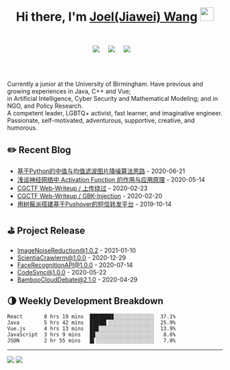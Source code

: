 <h1 align="center">Hi there, I'm <a href="https://joellab.com" target="_blank">Joel(Jiawei) Wang</a> <img
src="https://github.com/blackcater/blackcater/raw/main/images/Hi.gif" height="32" /></h1>

<br />

<p align="center">
  <a href="mailto:joel.bradley.w@gmail.com"><img src="https://img.shields.io/badge/gmail-%23D14836.svg?&style=for-the-badge&logo=gmail&logoColor=white" /></a>&nbsp;&nbsp;&nbsp;&nbsp;
  <a href="https://www.instagram.com/joel.bradely.0201/"><img src="https://img.shields.io/badge/instagram-%23dc2743.svg?&style=for-the-badge&logo=instagram&logoColor=white" /></a>&nbsp;&nbsp;&nbsp;&nbsp;
  <a href="https://www.linkedin.com/in/itsjoel/"><img src="https://img.shields.io/badge/linkedin-%230077B5.svg?&style=for-the-badge&logo=linkedin&logoColor=white" /></a>&nbsp;&nbsp;&nbsp;&nbsp;
</p>

<br />
<br />

Currently a junior at the University of Birmingham. Have previous and growing experiences in Java, C++ and Vue; <br>
in Artificial Intelligence, Cyber Security and Mathematical Modeling; and in NGO, and Policy Research. <br>
A competent leader, LGBTQ+ activist, fast learner, and imaginative engineer. Passionate, self-motivated, adventurous, supportive, creative, and humorous.


## ✏️ Recent Blog

- <a href='https://mp.weixin.qq.com/s?__biz=MzA3NDg5Mjk5MA==&mid=2247483951&idx=1&sn=43f7aafd4c55f9be622da240114c8b43&chksm=9f7991fea80e18e869021dec6dae786e46290739913fd5551e3658cd9e4e6f6e4afe17e9bfb8&token=926977359&lang=zh_CN#rd' target='_blank'>基于Python的中值与均值滤波图片降噪算法思路</a> - 2020-06-21
- <a href='https://mp.weixin.qq.com/s?__biz=MzA3NDg5Mjk5MA==&mid=2247483925&idx=1&sn=33beb1183b13711fbf895aee3faf3933&chksm=9f7991c4a80e18d2c70a31adfc67014f2d147b82b1a2a46814e470bbc37c95d801b474c61101&token=926977359&lang=zh_CN#rd' target='_blank'>浅谈神经网络中 Activation Function 的作用与应用原理</a> -  2020-05-14
- <a href='https://mp.weixin.qq.com/s?__biz=MzA3NDg5Mjk5MA==&mid=2247483897&idx=1&sn=a1e5a633f3ba7c1f5c0e778830c274c2&chksm=9f799228a80e1b3e47274272c5c87039b53c80e3fc2f19b903c0452a13c24f27c5083a32c1e1&token=926977359&lang=zh_CN#rd' target='_blank'>CGCTF Web-Writeup / 上传绕过</a> - 2020-02-23
- <a href='https://mp.weixin.qq.com/s?__biz=MzA3NDg5Mjk5MA==&mid=2247483886&idx=1&sn=2097cb7a542683a4c9e232fad2f4b7c6&chksm=9f79923fa80e1b29b72403dcbcc034a3e801c5c1387b0f6ce241e639ca921f5eab2e23e93243&token=926977359&lang=zh_CN#rd' target='_blank'>CGCTF Web-Writeup / GBK-Injection</a> - 2020-02-20
- <a href='https://mp.weixin.qq.com/s?__biz=MzA3NDg5Mjk5MA==&mid=2247483681&idx=1&sn=237d248020942608d752b327edff1091&chksm=9f7992f0a80e1be61ca9ac6aa6e720983e5a95bee25d0e72548b33eaacf1c31ca6b97742f7cf&token=926977359&lang=zh_CN#rd' target='_blank'>用树莓派搭建基于Pushover的短信转发平台</a> - 2019-10-14

<!-- blog_plugin_start -->

<!-- blog_plugin_end -->

<!-- github_plugin_start -->

## ⛳️ Project Release

- <a href='https://github.com/Joel-Bradley/ImageNoiseReduction' target='_blank'>ImageNoiseReduction@1.0.2</a> - 2021-01-10
- <a href='https://github.com/Joel-Bradley/ScientiaCrawlerm' target='_blank'>ScientiaCrawlerm@1.0.0</a> - 2020-12-29
- <a href='https://github.com/Joel-Bradley/FaceRecognitionAPI' target='_blank'>FaceRecognitionAPI@1.0.0</a> - 2020-07-14
- <a href='https://github.com/Joel-Bradley/CodeSync-Frontend' target='_blank'>CodeSync@1.0.0</a> - 2020-05-22
- <a href='https://github.com/Joel-Bradley/Bamboo-CloudDebate' target='_blank'>BambooCloudDebate@2.1.0</a> - 2020-04-29

<!-- github_plugin_end -->

<!-- wakatime_plugin_start -->

## 🌗 Weekly Development Breakdown

```text
React       8 hrs 19 mins  ███████▊░░░░░░░░░░░░░  37.1%
Java        5 hrs 42 mins  █████▍░░░░░░░░░░░░░░░  25.9%
Vue.js      4 hrs 13 mins  ██▉░░░░░░░░░░░░░░░░░░  13.9%
JavaScript  3 hrs 9 mins   █▊░░░░░░░░░░░░░░░░░░░   8.6%
JSON        2 hr 55 mins   █▍░░░░░░░░░░░░░░░░░░░   7.0%
```

<!-- wakatime_plugin_end -->

<!-- badge_plugin_start-->

---

<a href="https://github.com/" alt="https://github.com/"><img src="https://img.shields.io/static/v1?style=for-the-badge&label=CREATED%20BY&message=JOEL&color=000000"></a>
<a href="https://github.com/" alt="https://github.com/blackcater/blackcater/blob/main/LICENSE"><img src="https://img.shields.io/static/v1?style=for-the-badge&label=LICENSE&message=MIT&color=000000"></a>
<!-- badge_plugin_end -->
